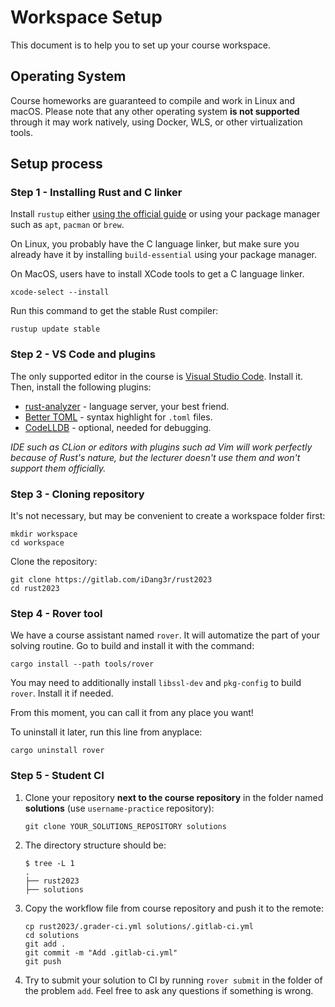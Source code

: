 # Workspace Setup

This document is to help you to set up your course workspace.

## Operating System

Course homeworks are guaranteed to compile and work in Linux and macOS. Please note that any other operating system **is not supported** through it may work natively, using Docker, WLS, or other virtualization tools.

## Setup process

### Step 1 - Installing Rust and C linker

Install `rustup` either [using the official guide](https://www.rust-lang.org/tools/install) or using your package manager such as `apt`, `pacman` or `brew`.

On Linux, you probably have the C language linker, but make sure you already have it by installing `build-essential` using your package manager.

On MacOS, users have to install XCode tools to get a C language linker.

```shell
xcode-select --install
```

Run this command to get the stable Rust compiler:

```shell
rustup update stable
```

### Step 2 - VS Code and plugins

The only supported editor in the course is [Visual Studio Code](https://code.visualstudio.com). Install it. Then, install the following plugins:

- [rust-analyzer](https://marketplace.visualstudio.com/items?itemName=matklad.rust-analyzer) - language server, your best friend.
- [Better TOML](https://marketplace.visualstudio.com/items?itemName=bungcip.better-toml) - syntax highlight for `.toml` files.
- [CodeLLDB](https://marketplace.visualstudio.com/items?itemName=vadimcn.vscode-lldb) - optional, needed for debugging.

_IDE such as CLion or editors with plugins such ad Vim will work perfectly because of Rust's nature, but the lecturer doesn't use them and won't support them officially._

### Step 3 - Cloning repository

It's not necessary, but may be convenient to create a workspace folder first:

```shell
mkdir workspace
cd workspace
```

Clone the repository:

```shell
git clone https://gitlab.com/iDang3r/rust2023
cd rust2023
```

### Step 4 - Rover tool

We have a course assistant named `rover`. It will automatize the part of your solving routine. Go to build and install it with the command:

```shell
cargo install --path tools/rover
```

You may need to additionally install `libssl-dev` and `pkg-config` to build `rover`. Install it if needed.

From this moment, you can call it from any place you want!

To uninstall it later, run this line from anyplace:

```shell
cargo uninstall rover
```

### Step 5 - Student CI

1. Clone your repository **next to the course repository** in the folder named **solutions** (use `username-practice` repository):

    ```shell
    git clone YOUR_SOLUTIONS_REPOSITORY solutions
    ```

2. The directory structure should be:

    ```shell
    $ tree -L 1
    .
    ├── rust2023
    ├── solutions
    ```

3. Copy the workflow file from course repository and push it to the remote:

    ```shell
    cp rust2023/.grader-ci.yml solutions/.gitlab-ci.yml
    cd solutions
    git add .
    git commit -m "Add .gitlab-ci.yml"
    git push
    ```

4. Try to submit your solution to CI by running `rover submit` in the folder of the problem `add`. Feel free to ask any questions if something is wrong.
